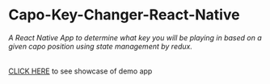 # Capo-Key-Changer-React-Native
###### A React Native App to determine what key you will be playing in based on a given capo position using state management by redux.

[CLICK HERE](https://www.youtube.com/watch?v=5AHlm7U0HKs) to see showcase of demo app
